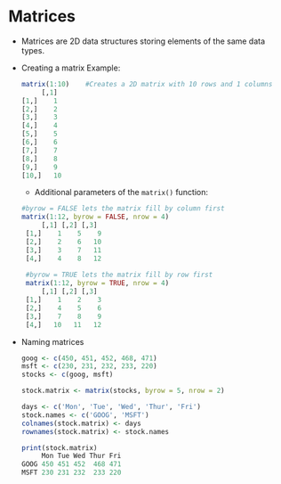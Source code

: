 # Matrices
- Matrices are 2D data structures storing elements of the same data types.

- Creating a matrix
	Example:
    ```R
    matrix(1:10)	#Creates a 2D matrix with 10 rows and 1 columns
         [,1]
 	[1,]    1
 	[2,]    2
	[3,]    3
	[4,]    4
	[5,]    5
	[6,]    6
	[7,]    7
	[8,]    8
	[9,]    9
	[10,]   10
    ```
   - Additional parameters of the `matrix()` function:
   ```R
   #byrow = FALSE lets the matrix fill by column first
   matrix(1:12, byrow = FALSE, nrow = 4)
     	[,1] [,2] [,3]
	[1,]    1    5    9
	[2,]    2    6   10
	[3,]    3    7   11
	[4,]    4    8   12
    
    #byrow = TRUE lets the matrix fill by row first
    matrix(1:12, byrow = TRUE, nrow = 4)
     	[,1] [,2] [,3]
	[1,]    1    2    3
	[2,]    4    5    6
	[3,]    7    8    9
	[4,]   10   11   12
    ```
	
 - Naming matrices
 	```R
    goog <- c(450, 451, 452, 468, 471)
	msft <- c(230, 231, 232, 233, 220)
	stocks <- c(goog, msft)

	stock.matrix <- matrix(stocks, byrow = 5, nrow = 2)

	days <- c('Mon', 'Tue', 'Wed', 'Thur', 'Fri')
	stock.names <- c('GOOG', 'MSFT')
	colnames(stock.matrix) <- days
	rownames(stock.matrix) <- stock.names

	print(stock.matrix)
         Mon Tue Wed Thur Fri
	GOOG 450 451 452  468 471
	MSFT 230 231 232  233 220 
    ```
